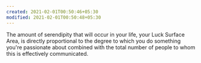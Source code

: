 ```yaml
---
created: 2021-02-01T00:50:46+05:30
modified: 2021-02-01T00:50:48+05:30
---
```


The amount of serendipity that will occur in your life, your Luck Surface Area, is directly proportional to the degree to which you do something you're passionate about combined with the total number of people to whom this is effectively communicated.